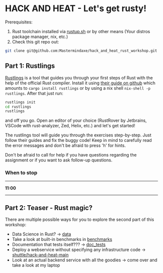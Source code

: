 # HACK AND HEAT - Let's get rusty!

Prerequisites:
1. Rust toolchain installed via [rustup.sh](https://rustup.sh) or by other means (Your distros package manager, nix, etc.)
2. Check this git repo out:
```sh
git clone git@github.com:Mastermindaxe/hack_and_heat_rust_workshop.git
```

## Part 1: Rustlings

[Rustlings](https://github.com/rust-lang/rustlings) is a tool that guides you through your first steps of Rust with the help of the official Rust compiler. Install it using [their guide on github](https://github.com/rust-lang/rustlings#installing-rustlings) which amounts to `cargo install rustlings` or by using a nix shell `nix-shell -p rustlings`.
After that just run:
```sh
rustlings init
cd rustlings
rustlings
```
and off you go. Open an editor of your choice (RustRover by Jetbrains, VSCode with rust-analyzer, Zed, Helix, etc.) and let's get started!

The rustlings tool will guide you through the exercises step-by-step. Just follow their guides and fix the buggy code! Keep in mind to carefully read the error messages and don't be afraid to press 'h' for hints.

Don't be afraid to call for help if you have questions regarding the assignment or if you want to ask follow-up questions.

### When to stop

-------

__11:00__

-------

## Part 2: Teaser - Rust magic?

There are multiple possible ways for you to explore the second part of this workshop:
- Data Science in Rust? -> [data](part_2/data)
- Take a look at built-in benchmarks in [benchmarks](part_2/benchmarks)
- Documentation that tests itself??? -> [doc_tests](part_2/doc_tests)
- Deploy a webservice without specifying any infrastructure code -> [shuttle/hack-and-heat-main](part_2/shuttle/hack-and-heat-main)
- Look at an actual backend service with all the goodies -> come over and take a look at my laptop
